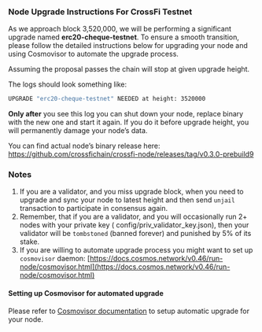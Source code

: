 ### Node Upgrade Instructions For CrossFi Testnet

As we approach block 3,520,000, we will be performing a significant upgrade named **erc20-cheque-testnet**.
To ensure a smooth transition, please follow the detailed instructions below for upgrading your node
and using Cosmovisor to automate the upgrade process.

Assuming the proposal passes the chain will stop at given upgrade height.

The logs should look something like:

```bash
UPGRADE "erc20-cheque-testnet" NEEDED at height: 3520000
```

**Only after** you see this log you can shut down your node, replace binary with the new one and start it again. If you
do it before upgrade height, you will permanently damage your node’s data.

You can find actual node’s binary release
here: https://github.com/crossfichain/crossfi-node/releases/tag/v0.3.0-prebuild9

### Notes

1. If you are a validator, and you miss upgrade block, when you need to upgrade and sync your node to latest height and
   then send `unjail` transaction to participate in consensus again.
2. Remember, that if you are a validator, and you will occasionally run 2+ nodes with your private key (
   config/priv_validator_key.json), then your validator will be `tombstoned` (banned forever) and punished by 5% of its
   stake.
3. If you are willing to automate upgrade process you might want to set up `cosmovisor`
   daemon: [https://docs.cosmos.network/v0.46/run-node/cosmovisor.html](https://docs.cosmos.network/v0.46/run-node/cosmovisor.html)

#### Setting up Cosmovisor for automated upgrade

Please refer to [Cosmovisor documentation](https://docs.cosmos.network/main/build/tooling/cosmovisor) to setup automatic
upgrade for your node.